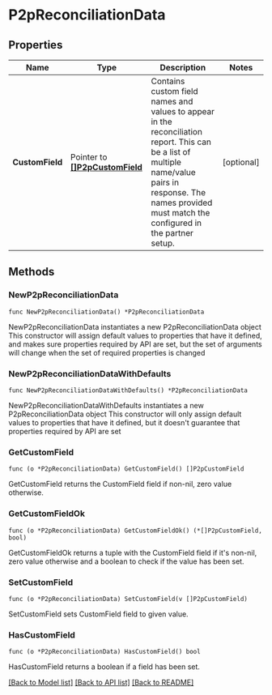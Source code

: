 # P2pReconciliationData

## Properties

Name | Type | Description | Notes
------------ | ------------- | ------------- | -------------
**CustomField** | Pointer to [**[]P2pCustomField**](P2pCustomField.md) | Contains custom field names and values to appear in the reconciliation report. This can be a list of multiple name/value pairs in response. The names provided must match the configured in the partner setup. | [optional] 

## Methods

### NewP2pReconciliationData

`func NewP2pReconciliationData() *P2pReconciliationData`

NewP2pReconciliationData instantiates a new P2pReconciliationData object
This constructor will assign default values to properties that have it defined,
and makes sure properties required by API are set, but the set of arguments
will change when the set of required properties is changed

### NewP2pReconciliationDataWithDefaults

`func NewP2pReconciliationDataWithDefaults() *P2pReconciliationData`

NewP2pReconciliationDataWithDefaults instantiates a new P2pReconciliationData object
This constructor will only assign default values to properties that have it defined,
but it doesn't guarantee that properties required by API are set

### GetCustomField

`func (o *P2pReconciliationData) GetCustomField() []P2pCustomField`

GetCustomField returns the CustomField field if non-nil, zero value otherwise.

### GetCustomFieldOk

`func (o *P2pReconciliationData) GetCustomFieldOk() (*[]P2pCustomField, bool)`

GetCustomFieldOk returns a tuple with the CustomField field if it's non-nil, zero value otherwise
and a boolean to check if the value has been set.

### SetCustomField

`func (o *P2pReconciliationData) SetCustomField(v []P2pCustomField)`

SetCustomField sets CustomField field to given value.

### HasCustomField

`func (o *P2pReconciliationData) HasCustomField() bool`

HasCustomField returns a boolean if a field has been set.


[[Back to Model list]](../README.md#documentation-for-models) [[Back to API list]](../README.md#documentation-for-api-endpoints) [[Back to README]](../README.md)


